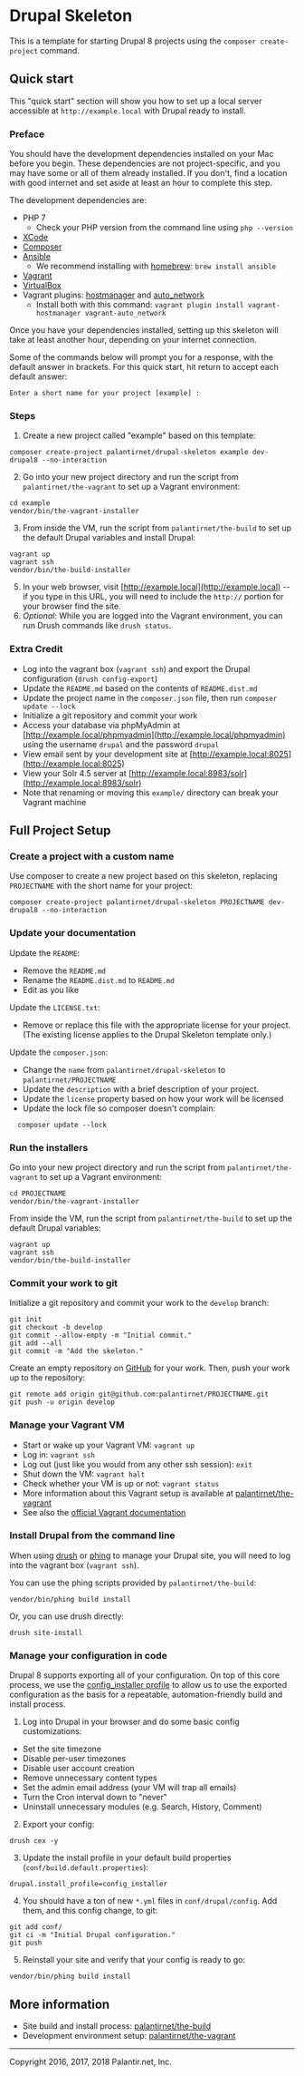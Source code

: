 # Drupal Skeleton

This is a template for starting Drupal 8 projects using the `composer create-project` command.

## Quick start

This "quick start" section will show you how to set up a local server accessible at `http://example.local` with Drupal ready to install.

### Preface

You should have the development dependencies installed on your Mac before you begin. These dependencies are not project-specific, and you may have some or all of them already installed. If you don't, find a location with good internet and set aside at least an hour to complete this step.

The development dependencies are:

* PHP 7
  * Check your PHP version from the command line using `php --version`
* [XCode](https://itunes.apple.com/us/app/xcode/id497799835?mt=12)
* [Composer](https://getcomposer.org/download/)
* [Ansible](http://docs.ansible.com/ansible/latest/installation_guide/intro_installation.html)
  * We recommend installing with [homebrew](https://brew.sh/): `brew install ansible`
* [Vagrant](https://www.vagrantup.com/downloads.html)
* [VirtualBox](https://www.virtualbox.org/wiki/Downloads)
* Vagrant plugins: [hostmanager](https://github.com/devopsgroup-io/vagrant-hostmanager) and [auto_network](https://github.com/oscar-stack/vagrant-auto_network)
  * Install both with this command: `vagrant plugin install vagrant-hostmanager vagrant-auto_network`

Once you have your dependencies installed, setting up this skeleton will take at least another hour, depending on your internet connection.

Some of the commands below will prompt you for a response, with the default answer in brackets. For this quick start, hit return to accept each default answer:

```
Enter a short name for your project [example] :
```

### Steps

1. Create a new project called "example" based on this template:

  ```
  composer create-project palantirnet/drupal-skeleton example dev-drupal8 --no-interaction
  ```
2. Go into your new project directory and run the script from `palantirnet/the-vagrant` to set up a Vagrant environment:

  ```
  cd example
  vendor/bin/the-vagrant-installer
  ```
  
3. From inside the VM, run the script from `palantirnet/the-build` to set up the default Drupal variables and install Drupal:

  ```
  vagrant up
  vagrant ssh
  vendor/bin/the-build-installer
  ```

5. In your web browser, visit [http://example.local](http://example.local) -- if you type in this URL, you will need to include the `http://` portion for your browser find the site.
6. _Optional:_ While you are logged into the Vagrant environment, you can run Drush commands like `drush status`.

### Extra Credit

* Log into the vagrant box (`vagrant ssh`) and export the Drupal configuration (`drush config-export`)
* Update the `README.md` based on the contents of `README.dist.md`
* Update the project name in the `composer.json` file, then run `composer update --lock`
* Initialize a git repository and commit your work
* Access your database via phpMyAdmin at [http://example.local/phpmyadmin](http://example.local/phpmyadmin) using the username `drupal` and the password `drupal`
* View email sent by your development site at [http://example.local:8025](http://example.local:8025)
* View your Solr 4.5 server at [http://example.local:8983/solr](http://example.local:8983/solr)
* Note that renaming or moving this `example/` directory can break your Vagrant machine

## Full Project Setup

### Create a project with a custom name

Use composer to create a new project based on this skeleton, replacing `PROJECTNAME` with the short name for your project:

```
composer create-project palantirnet/drupal-skeleton PROJECTNAME dev-drupal8 --no-interaction
```

### Update your documentation

Update the `README`:

  * Remove the `README.md`
  * Rename the `README.dist.md` to `README.md`
  * Edit as you like

Update the `LICENSE.txt`:

  * Remove or replace this file with the appropriate license for your project. (The existing license applies to the Drupal Skeleton template only.)

Update the `composer.json`:

  * Change the `name` from `palantirnet/drupal-skeleton` to `palantirnet/PROJECTNAME`
  * Update the `description` with a brief description of your project.
  * Update the `license` property based on how your work will be licensed
  * Update the lock file so composer doesn't complain:

  ```
    composer update --lock
  ```
### Run the installers

Go into your new project directory and run the script from `palantirnet/the-vagrant` to set up a Vagrant environment:

  ```
  cd PROJECTNAME
  vendor/bin/the-vagrant-installer
  ```

From inside the VM, run the script from `palantirnet/the-build` to set up the default Drupal variables:

  ```
  vagrant up
  vagrant ssh
  vendor/bin/the-build-installer
  ```

### Commit your work to git

Initialize a git repository and commit your work to the `develop` branch:

```
git init
git checkout -b develop
git commit --allow-empty -m "Initial commit."
git add --all
git commit -m "Add the skeleton."
```

Create an empty repository on [GitHub](https://github.com/) for your work. Then, push your work up to the repository:

```
git remote add origin git@github.com:palantirnet/PROJECTNAME.git
git push -u origin develop
```

### Manage your Vagrant VM

* Start or wake up your Vagrant VM: `vagrant up`
* Log in: `vagrant ssh`
* Log out (just like you would from any other ssh session): `exit`
* Shut down the VM: `vagrant halt`
* Check whether your VM is up or not: `vagrant status`
* More information about this Vagrant setup is available at [palantirnet/the-vagrant](https://github.com/palantirnet/the-vagrant)
* See also the [official Vagrant documentation](https://www.vagrantup.com/docs/index.html)

### Install Drupal from the command line

When using [drush](https://www.drush.org/) or [phing](https://www.phing.info/) to manage your Drupal site, you will need to log into the vagrant box (`vagrant ssh`).

You can use the phing scripts provided by `palantirnet/the-build`:

```
vendor/bin/phing build install
```

Or, you can use drush directly:

```
drush site-install
```

### Manage your configuration in code

Drupal 8 supports exporting all of your configuration. On top of this core process, we use the [config_installer profile](https://www.drupal.org/project/config_installer) to allow us to use the exported configuration as the basis for a repeatable, automation-friendly build and install process.

1. Log into Drupal in your browser and do some basic config customizations:

  * Set the site timezone
  * Disable per-user timezones
  * Disable user account creation
  * Remove unnecessary content types
  * Set the admin email address (your VM will trap all emails)
  * Turn the Cron interval down to "never"
  * Uninstall unnecessary modules (e.g. Search, History, Comment)
2. Export your config:

  ```
  drush cex -y
  ```
3. Update the install profile in your default build properties (`conf/build.default.properties`):

  ```
  drupal.install_profile=config_installer
  ```
4. You should have a ton of new `*.yml` files in `conf/drupal/config`. Add them, and this config change, to git:

  ```
  git add conf/
  git ci -m "Initial Drupal configuration."
  git push
  ```
5. Reinstall your site and verify that your config is ready to go:

  ```
  vendor/bin/phing build install
  ```

## More information

* Site build and install process: [palantirnet/the-build](https://github.com/palantirnet/the-build)
* Development environment setup: [palantirnet/the-vagrant](https://github.com/palantirnet/the-vagrant)

----
Copyright 2016, 2017, 2018 Palantir.net, Inc.
